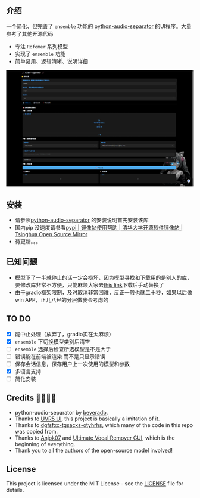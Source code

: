 ## 介绍

一个简化、但完善了 `ensemble` 功能的 [python-audio-separator](https://github.com/nomadkaraoke/python-audio-separator/tree/main) 的UI程序。大量参考了其他开源代码

- 专注 `Rofomer` 系列模型
- 实现了 `ensemble` 功能
- 简单易用、逻辑清晰、说明详细

![screenshot](assets/readme/screenshot.png)

## 安装

- 请参照[python-audio-separator](https://github.com/nomadkaraoke/python-audio-separator/tree/main) 的安装说明首先安装该库
- 国内pip 没速度请参看[pypi | 镜像站使用帮助 | 清华大学开源软件镜像站 | Tsinghua Open Source Mirror](https://mirrors.tuna.tsinghua.edu.cn/help/pypi/)
- 待更新。。。

## 已知问题

- 模型下了一半就停止的话一定会损坏，因为模型寻找和下载用的是别人的库，要修改库非常不方便，只能麻烦大家去[this link](https://github.com/nomadkaraoke/python-audio-separator/releases/tag/model-configs)下载后手动替换了
- 由于gradio框架限制，及时取消非常困难，反正一般也就二十秒，如果以后做win APP，正儿八经的分层做我会考虑的

## TO DO

- [X] 能中止处理（放弃了，gradio实在太麻烦）
- [X] `ensemble` 下切换模型类别后清空
- [ ] `ensemble` 选择后检查所选模型是不是大于
- [ ] 错误能在前端被渲染 而不是只显示错误
- [ ] 保存会话信息，保存用户上一次使用的模型和参数
- [X] 多语言支持
- [ ] 简化安装

## Credits 🙏🙏🙏🙏

- python-audio-separator by [beveradb](https://github.com/beveradb).
- Thanks to [UVR5 UI](https://github.com/Eddycrack864/UVR5-UI), this project is basically a imitation of it.
- Thanks to [dgfsfxc-tgsacxs-otyhrhs](https://huggingface.co/spaces/ASesYusuf1/dgfsfxc-tgsacxs-otyhrhs/blob/main/gui.py), which many of the code in this repo was copied from.
- Thanks to [Anjok07](https://github.com/Anjok07) and [Ultimate Vocal Remover GUI](https://github.com/Anjok07/ultimatevocalremovergui), which is the beginning of everything.
- Thank you to all the authors of the open-source model involved!

## License

This project is licensed under the MIT License - see the [LICENSE](LICENSE) file for details.
